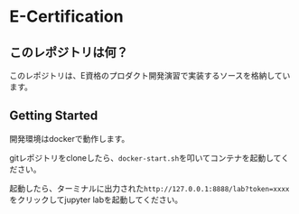 # E-Certification

## このレポジトリは何？

このレポジトリは、E資格のプロダクト開発演習で実装するソースを格納しています。

## Getting Started

開発環境はdockerで動作します。

gitレポジトリをcloneしたら、`docker-start.sh`を叩いてコンテナを起動してください。

起動したら、ターミナルに出力された`http://127.0.0.1:8888/lab?token=xxxx`をクリックしてjupyter labを起動してください。
